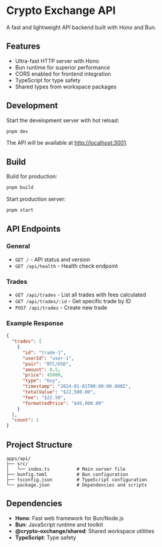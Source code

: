 # Crypto Exchange API

A fast and lightweight API backend built with Hono and Bun.

## Features

- Ultra-fast HTTP server with Hono
- Bun runtime for superior performance
- CORS enabled for frontend integration
- TypeScript for type safety
- Shared types from workspace packages

## Development

Start the development server with hot reload:

```bash
pnpm dev
```

The API will be available at [http://localhost:3001](http://localhost:3001).

## Build

Build for production:

```bash
pnpm build
```

Start production server:

```bash
pnpm start
```

## API Endpoints

### General

- `GET /` - API status and version
- `GET /api/health` - Health check endpoint

### Trades

- `GET /api/trades` - List all trades with fees calculated
- `GET /api/trades/:id` - Get specific trade by ID
- `POST /api/trades` - Create new trade

### Example Response

```json
{
  "trades": [
    {
      "id": "trade-1",
      "userId": "user-1",
      "pair": "BTC/USD",
      "amount": 0.5,
      "price": 45000,
      "type": "buy",
      "timestamp": "2024-01-01T00:00:00.000Z",
      "totalValue": "$22,500.00",
      "fee": "$22.50",
      "formattedPrice": "$45,000.00"
    }
  ],
  "count": 1
}
```

## Project Structure

```
apps/api/
├── src/
│   └── index.ts          # Main server file
├── bunfig.toml           # Bun configuration
├── tsconfig.json         # TypeScript configuration
└── package.json          # Dependencies and scripts
```

## Dependencies

- **Hono**: Fast web framework for Bun/Node.js
- **Bun**: JavaScript runtime and toolkit
- **@crypto-exchange/shared**: Shared workspace utilities
- **TypeScript**: Type safety
